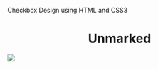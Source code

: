 Checkbox Design using HTML and CSS3 

<div align="center">
  <h1>Unmarked</h1>
</div>

<div aling="center">
  <img src=![unmarked](https://user-images.githubusercontent.com/97970573/150389041-5477e406-d83a-49e8-a34d-3589479eded8.jpg) />
</div>
